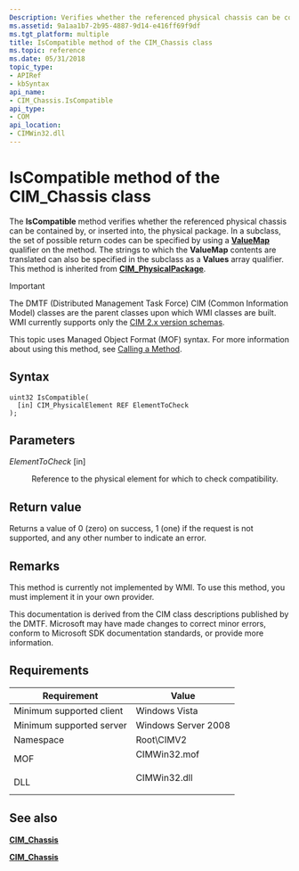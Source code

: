 ```yaml
---
Description: Verifies whether the referenced physical chassis can be contained by, or inserted into, the physical package.
ms.assetid: 9a1aa1b7-2b95-4887-9d14-e416ff69f9df
ms.tgt_platform: multiple
title: IsCompatible method of the CIM_Chassis class
ms.topic: reference
ms.date: 05/31/2018
topic_type: 
- APIRef
- kbSyntax
api_name: 
- CIM_Chassis.IsCompatible
api_type: 
- COM
api_location: 
- CIMWin32.dll
---
```


# IsCompatible method of the CIM\_Chassis class

The **IsCompatible** method verifies whether the referenced physical chassis can be contained by, or inserted into, the physical package. In a subclass, the set of possible return codes can be specified by using a [**ValueMap**](/windows/desktop/WmiSdk/standard-qualifiers) qualifier on the method. The strings to which the **ValueMap** contents are translated can also be specified in the subclass as a **Values** array qualifier. This method is inherited from [**CIM\_PhysicalPackage**](cim-physicalpackage.md).

> [!IMPORTANT]
> The DMTF (Distributed Management Task Force) CIM (Common Information Model) classes are the parent classes upon which WMI classes are built. WMI currently supports only the [CIM 2.x version schemas](https://dmtf.org/standards/cim/schemas).

 

This topic uses Managed Object Format (MOF) syntax. For more information about using this method, see [Calling a Method](/windows/desktop/WmiSdk/calling-a-method).

## Syntax


```mof
uint32 IsCompatible(
  [in] CIM_PhysicalElement REF ElementToCheck
);
```



## Parameters

<dl> <dt>

*ElementToCheck* \[in\]
</dt> <dd>

Reference to the physical element for which to check compatibility.

</dd> </dl>

## Return value

Returns a value of 0 (zero) on success, 1 (one) if the request is not supported, and any other number to indicate an error.

## Remarks

This method is currently not implemented by WMI. To use this method, you must implement it in your own provider.

This documentation is derived from the CIM class descriptions published by the DMTF. Microsoft may have made changes to correct minor errors, conform to Microsoft SDK documentation standards, or provide more information.

## Requirements



| Requirement | Value |
|-------------------------------------|-----------------------------------------------------------------------------------------|
| Minimum supported client<br/> | Windows Vista<br/>                                                                |
| Minimum supported server<br/> | Windows Server 2008<br/>                                                          |
| Namespace<br/>                | Root\\CIMV2<br/>                                                                  |
| MOF<br/>                      | <dl> <dt>CIMWin32.mof</dt> </dl> |
| DLL<br/>                      | <dl> <dt>CIMWin32.dll</dt> </dl> |



## See also

<dl> <dt>

[**CIM\_Chassis**](iscompatible-method-in-class-cim-chassis.md)
</dt> <dt>

[**CIM\_Chassis**](cim-chassis.md)
</dt> </dl>

 

